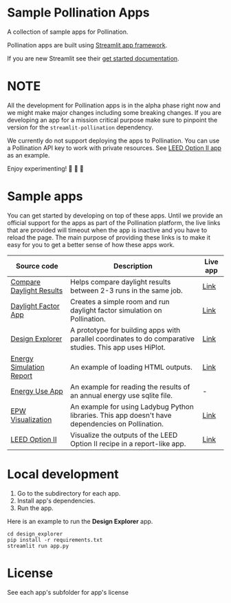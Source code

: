 # Sample Pollination Apps
A collection of sample apps for Pollination.

Pollination apps are built using [Streamlit app framework](https://github.com/streamlit/). 

If you are new Streamlit see their [get started documentation](https://docs.streamlit.io/library/get-started).

# NOTE

All the development for Pollination apps is in the alpha phase right now and we might
make major changes including some breaking changes. If you are developing an app for
a mission critical purpose make sure to pinpoint the version for the
`streamlit-pollination` dependency.

We currently do not support deploying the apps to Pollination. You can use a Pollination
API key to work with private resources. See [LEED Option II app](./leed-option-ii) as an
example.

Enjoy experimenting! :balloon: :balloon: :balloon:


# Sample apps

You can get started by developing on top of these apps. Until we provide an official support for the apps as part of the Pollination platform, the live links that are provided will timeout when the app is inactive and you have to reload the page. The main purpose of providing these links is to make it easy for you to get a better sense of how these apps work.

|  Source code  |  Description | Live app |
| -- | -- | -- |
| [Compare Daylight Results](./compare-daylight-results/app.py) | Helps compare daylight results between 2-3 runs in the same job. | [Link](https://streamlit-experiment-compare-daylight-results-bctgvz4o3a-uc.a.run.app/) |
| [Daylight Factor App](./daylight-factor-app/app.py) | Creates a simple room and run daylight factor simulation on Pollination. | [Link](https://streamlit-experiment-daylight-factor-app-bctgvz4o3a-uc.a.run.app/) |
| [Design Explorer](./design-explorer/app.py) | A prototype for building apps with parallel coordinates to do comparative studies. This app uses HiPlot. | [Link](https://streamlit-experiment-design-explorer-bctgvz4o3a-uc.a.run.app/) |
| [Energy Simulation Report](./energy-simulation-report/app.py) | An example of loading HTML outputs. | [Link](https://streamlit-experiment-energy-simulation-report-bctgvz4o3a-uc.a.run.app/) |
| [Energy Use App](./energy-use/app.py) | An example for reading the results of an annual energy use sqlite file. | - |
| [EPW Visualization](./epw-viz/app.py) | An example for using Ladybug Python libraries. This app doesn't have dependencies on Pollination. | [Link](https://streamlit-experiment-epw-viz-bctgvz4o3a-uc.a.run.app/) |
| [LEED Option II](./leed-option-ii/app.py) | Visualize the outputs of the LEED Option II recipe in a report-like app. | [Link](https://streamlit-experiment-leed-option-ii-bctgvz4o3a-uc.a.run.app/) |


# Local development

1. Go to the subdirectory for each app.
2. Install app's dependencies.
3. Run the app.

Here is an example to run the **Design Explorer** app.

```
cd design_explorer
pip install -r requirements.txt
streamlit run app.py

```

# License
See each app's subfolder for app's license
